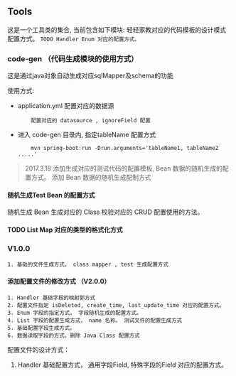 
## Tools
这是一个工具类的集合, 当前包含如下模块:
    轻轻家教对应的代码模板的设计模式配置方式。
    ```
    TODO Handler Enum 对应的配置方式。
    ```

### code-gen （代码生成模块的使用方式）
这是通过java对象自动生成对应sqlMapper及schema的功能

使用方式:

* application.yml 配置对应的数据源
    ```
        配置对应的 datasource , ignoreField 配置
    ```

* 进入 code-gen 目录内, 指定tableName 配置方式 
    ```
        mvn spring-boot:run -Drun.arguments='tableName1, tableName2 .....'  
    ```


> 2017.3.18 添加生成对应的测试代码的配置模板, Bean 数据的随机生成的配置方式。
> 添加 Bean 数据的随机生成配制方式

#### 随机生成Test Bean 的配置方式
随机生成 Bean 生成对应的 Class 校验对应的 CRUD 配置使用的方法。

#### TODO List Map 对应的类型的格式化方式

### V1.0.0
    1. 基础的文件生成方式， class mapper , test 生成配置方式

#### 添加配置文件的修改方式 （V2.0.0）
```$xslt
1. Handler 基础字段的映射郭方式
2. 配置文件指定 isDeleted, create_time, last_update_time 对应的配置方式。
3. Enum 字段的指定方式， 字段随机生成的配置方式。
4. List 字段的配置生成方式， name 名称。 测试文件的配置生成方式
5. 基础配置字段生成方式。
6. 数据读取字段的方式，删除 Java Class 配置方式
```

配置文件的设计方式：
1. Handler 基础配置方式， 通用字段Field, 特殊字段的Field 对应的配置方式。



















